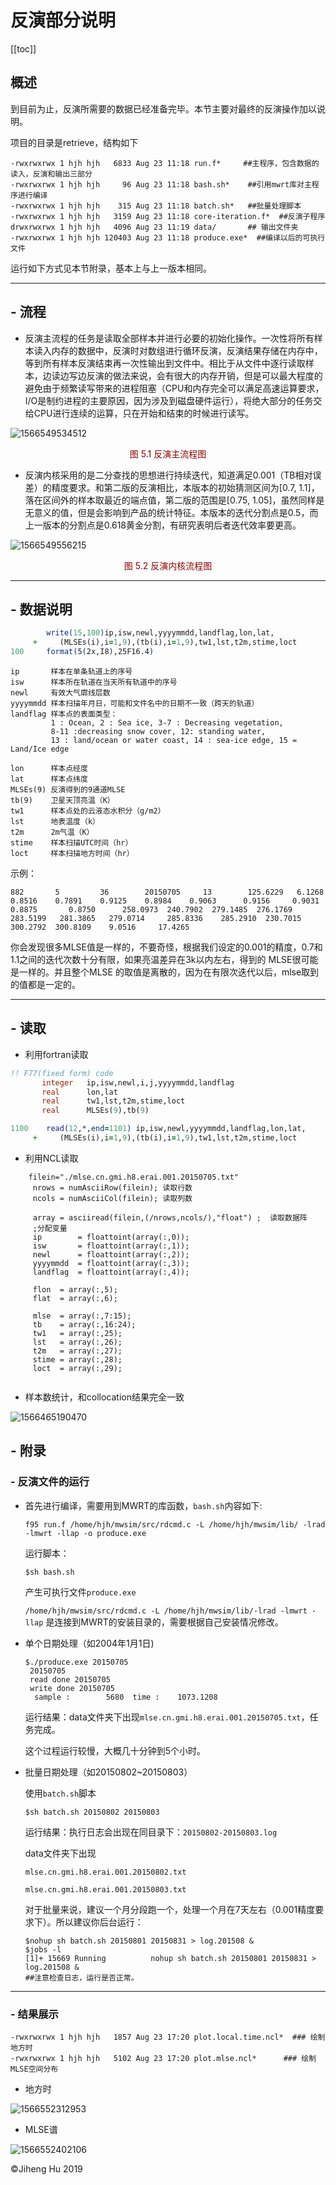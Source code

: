 # 反演部分说明

[[toc]]  

## 概述  
到目前为止，反演所需要的数据已经准备完毕。本节主要对最终的反演操作加以说明。

项目的目录是retrieve，结构如下

```shell
-rwxrwxrwx 1 hjh hjh   6833 Aug 23 11:18 run.f*     ##主程序，包含数据的读入，反演和输出三部分
-rwxrwxrwx 1 hjh hjh     96 Aug 23 11:18 bash.sh*    ##引用mwrt库对主程序进行编译
-rwxrwxrwx 1 hjh hjh    315 Aug 23 11:18 batch.sh*   ##批量处理脚本
-rwxrwxrwx 1 hjh hjh   3159 Aug 23 11:18 core-iteration.f*  ##反演子程序
drwxrwxrwx 1 hjh hjh   4096 Aug 23 11:19 data/       ## 输出文件夹
-rwxrwxrwx 1 hjh hjh 120403 Aug 23 11:18 produce.exe*  ##编译以后的可执行文件
```

运行如下方式见本节附录，基本上与上一版本相同。

---

## - 流程

- 反演主流程的任务是读取全部样本并进行必要的初始化操作。一次性将所有样本读入内存的数据中，反演时对数组进行循环反演，反演结果存储在内存中，等到所有样本反演结束再一次性输出到文件中。相比于从文件中逐行读取样本，边读边写边反演的做法来说，会有很大的内存开销，但是可以最大程度的避免由于频繁读写带来的进程阻塞（CPU和内存完全可以满足高速运算要求，I/O是制约进程的主要原因，因为涉及到磁盘硬件运行），将绝大部分的任务交给CPU进行连续的运算，只在开始和结束的时候进行读写。

![1566549534512](./imgs/1566549534512.png)

<p style="text-align:center;color:darkred;">图 5.1 反演主流程图</p>

- 反演内核采用的是二分查找的思想进行持续迭代，知道满足0.001（TB相对误差）的精度要求。和第二版的反演相比，本版本的初始猜测区间为[0.7, 1.1]，落在区间外的样本取最近的端点值，第二版的范围是[0.75, 1.05]，虽然同样是无意义的值，但是会影响到产品的统计特征。本版本的迭代分割点是0.5，而上一版本的分割点是0.618黄金分割，有研究表明后者迭代效率要更高。

![1566549556215](./imgs/1566549556215.png)

<p style="text-align:center;color:darkred;">图 5.2 反演内核流程图</p>

---

## - 数据说明

```fortran
        write(15,100)ip,isw,newl,yyyymmdd,landflag,lon,lat,
     +     (MLSEs(i),i=1,9),(tb(i),i=1,9),tw1,lst,t2m,stime,loct             
100     format(5(2x,I8),25F16.4)	
```

```
ip       样本在单条轨道上的序号
isw      样本所在轨道在当天所有轨道中的序号
newl     有效大气廓线层数
yyyymmdd 样本扫描年月日，可能和文件名中的日期不一致（跨天的轨道）
landflag 样本点的表面类型：
         1 : Ocean, 2 : Sea ice, 3-7 : Decreasing vegetation, 
         8-11 :decreasing snow cover, 12: standing water, 
         13 : land/ocean or water coast, 14 : sea-ice edge, 15 = Land/Ice edge

lon      样本点经度
lat      样本点纬度
MLSEs(9) 反演得到的9通道MLSE
tb(9)    卫星天顶亮温（K）
tw1      样本点处的云液态水积分（g/m2）
lst      地表温度（k）
t2m      2m气温（K）
stime    样本扫描UTC时间（hr）
loct     样本扫描地方时间（hr）
```

示例：

```gfortran
882       5         36        20150705     13        125.6229   6.1268       0.8516    0.7891    0.9125    0.8984    0.9063      0.9156     0.9031     0.8875       0.8750      258.0973  240.7902  279.1485  276.1769    283.5199   281.3865   279.0714     285.8336    285.2910  230.7015  300.2792  300.8109    9.0516     17.4265
```

你会发现很多MLSE值是一样的，不要奇怪，根据我们设定的0.001的精度，0.7和1.1之间的迭代次数十分有限，如果亮温差异在3k以内左右，得到的 MLSE很可能是一样的。并且整个MLSE 的取值是离散的，因为在有限次迭代以后，mlse取到的值都是一定的。

---

## - 读取

- 利用fortran读取

```fortran 77
!! F77(fixed form) code
       integer   ip,isw,newl,i,j,yyyymmdd,landflag
       real      lon,lat
       real      tw1,lst,t2m,stime,loct
       real      MLSEs(9),tb(9)

1100    read(12,*,end=1101) ip,isw,newl,yyyymmdd,landflag,lon,lat,
     +     (MLSEs(i),i=1,9),(tb(i),i=1,9),tw1,lst,t2m,stime,loct
```

- 利用NCL读取

```ncl
    filein="./mlse.cn.gmi.h8.erai.001.20150705.txt"      
     nrows = numAsciiRow(filein); 读取行数
     ncols = numAsciiCol(filein); 读取列数

     array = asciiread(filein,(/nrows,ncols/),"float") ;  读取数据阵
     ;分配变量
     ip        = floattoint(array(:,0)); 
     isw       = floattoint(array(:,1)); 
     newl      = floattoint(array(:,2));  
     yyyymmdd  = floattoint(array(:,3)); 
     landflag  = floattoint(array(:,4));
     
     flon  = array(:,5);   
     flat  = array(:,6);  
     
     mlse  = array(:,7:15);   
     tb    = array(:,16:24); 
     tw1   = array(:,25); 
     lst   = array(:,26); 
     t2m   = array(:,27);      
     stime = array(:,28); 
     loct  = array(:,29); 
     
```



- 样本数统计，和collocation结果完全一致

![1566465190470](./imgs/1566465190470.png)



## - 附录

### - 反演文件的运行

- 首先进行编译，需要用到MWRT的库函数，`bash.sh`内容如下:

  ```shell
  f95 run.f /home/hjh/mwsim/src/rdcmd.c -L /home/hjh/mwsim/lib/ -lrad -lmwrt -llap -o produce.exe
  ```

  运行脚本：

  ```shell
  $sh bash.sh
  ```

  产生可执行文件`produce.exe`

   `/home/hjh/mwsim/src/rdcmd.c -L /home/hjh/mwsim/lib/-lrad -lmwrt -llap` 是连接到MWRT的安装目录的，需要根据自己安装情况修改。

- 单个日期处理（如2004年1月1日)

  ```shell
  $./produce.exe 20150705
   20150705
   read done 20150705
   write done 20150705
    sample :        5680  time :    1073.1208    
  ```

  运行结果：data文件夹下出现`mlse.cn.gmi.h8.erai.001.20150705.txt`，任务完成。

  这个过程运行较慢，大概几十分钟到5个小时。

- 批量日期处理（如20150802~20150803）

  使用`batch.sh`脚本

  ```shell
  $sh batch.sh 20150802 20150803
  ```

  运行结果：执行日志会出现在同目录下：`20150802-20150803.log`

  data文件夹下出现

  `mlse.cn.gmi.h8.erai.001.20150802.txt`

  `mlse.cn.gmi.h8.erai.001.20150803.txt`

  对于批量来说，建议一个月分段跑一个，处理一个月在7天左右（0.001精度要求下）。所以建议你后台运行：

  ```shell
  $nohup sh batch.sh 20150801 20150831 > log.201508 &
  $jobs -l
  [1]+ 15669 Running          nohup sh batch.sh 20150801 20150831 > log.201508 &
  ##注意检查日志，运行是否正常。
  ```

------

### - 结果展示

```shell
-rwxrwxrwx 1 hjh hjh   1857 Aug 23 17:20 plot.local.time.ncl*  ### 绘制地方时
-rwxrwxrwx 1 hjh hjh   5102 Aug 23 17:20 plot.mlse.ncl*      ### 绘制MLSE空间分布
```

- 地方时

![1566552312953](./imgs/1566552312953.png)

- MLSE谱

![1566552402106](./imgs/1566552402106.png)

&copy;Jiheng Hu 2019